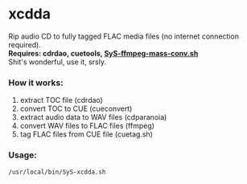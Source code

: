 # xcdda
Rip audio CD to fully tagged FLAC media files (no internet connection required).  
**Requires: cdrdao, cuetools, [SyS-ffmpeg-mass-conv.sh](https://github.com/ResponSySS/ffmpeg-mass-conv/)**  
Shit's wonderful, use it, srsly.

### How it works:

1. extract TOC file (cdrdao)
2. convert TOC to CUE (cueconvert)
3. extract audio data to WAV files (cdparanoia)
4. convert WAV files to FLAC files (ffmpeg)
5. tag FLAC files from CUE file (cuetag.sh)

### Usage:

`/usr/local/bin/SyS-xcdda.sh`
